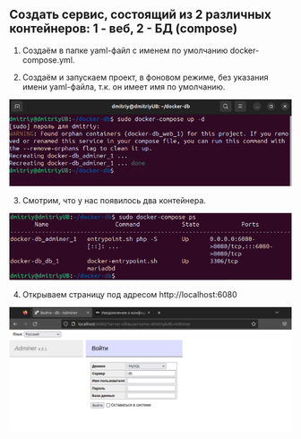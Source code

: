 ## Создать сервис, состоящий из 2 различных контейнеров: 1 - веб, 2 - БД (compose)


1. Создаём в папке yaml-файл с именем по умолчанию docker-compose.yml.

2. Создаём и запускаем проект, в фоновом режиме, без указания имени yaml-файла, т.к. он имеет имя по умолчанию.

![](img2.png)

3. Смотрим, что у нас появилось два контейнера.

![](img1.png)

4. Открываем страницу под адресом http://localhost:6080 

![](img3.png)
